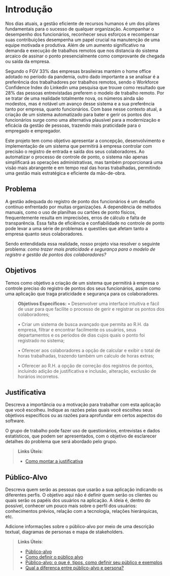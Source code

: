 # Introdução

Nos dias atuais, a gestão eficiente de recursos humanos é um dos pilares fundamentais para o sucesso de qualquer organização. Acompanhar o desempenho dos funcionários, reconhecer seus esforços e recompensar suas contribuições desempenha um papel crucial na manutenção de uma equipe motivada e produtiva. Além de um aumento significativo na demanda e execução de trabalhos remotos que nos distancia do sistema arcaico de assinar o ponto presencialmente como comprovante  de chegada ou saída da empresa. 

Segundo o FGV 33% das empresas brasileiras mantém o home office adotado no período da pandemia, outro dado importante a se analisar é a preferência dos trabalhadores por trabalhos remotos, sendo o Workforce Confidence Index do Linkedin uma pesquisa que trouxe como resultado que 28% das pessoas entrevistadas preferem o modelo de trabalho remoto. Por se tratar de uma realidade totalmente nova, os números ainda são modestos, mas é notável um avanço desse sistema e a sua preferência tanto por empresa, quanto funcionários. Com base nesse contexto atual, a criação de um sistema automatizado para bater e gerir os pontos dos funcionários surge como uma alternativa plausível para a modernização e eficácia da gestão de pessoas, trazendo mais praticidade para o empregado e empregador. 

Este projeto tem como objetivo apresentar a concepção, desenvolvimento e implementação de um sistema que permitirá à empresa controlar com precisão o registro de entrada e saída dos seus colaboradores. Ao automatizar o processo de controle de ponto, o sistema não apenas simplificará as operações administrativas, mas também proporcionará uma visão mais abrangente e em tempo real das horas trabalhadas, permitindo uma gestão mais estratégica e eficiente da mão-de-obra.

## Problema
A gestão adequada do registro de ponto dos funcionários é um desafio contínuo enfrentado por muitas organizações. A dependência de métodos manuais, como o uso de planilhas ou cartões de ponto físicos, frequentemente resulta em imprecisões, erros de cálculo e falta de transparência. Essa falta de eficiência e confiabilidade no controle de ponto pode levar a uma série de problemas e questões que afetam tanto a empresa quanto seus colaboradores.

Sendo entendidada essa realidade, nosso projeto visa resolver o seguinte problema: *como trazer mais praticidade e segurança para o modelo de registro e gestão de pontos dos colaboradores?*

## Objetivos

Temos como objetivo a criação de um sistema que permitirá à empresa o controle preciso do registro de pontos dos seus funcionários, assim como uma aplicação que traga praticidade e segurança para os colaboradores. 

>**Objetivos Específicos:**
>• Desenvolver uma interface intuitiva e fácil de usar para que facilite o processo de gerir e registrar os pontos dos colaboradores;
> 
>• Criar um sistema de busca avançado que permita ao R.H. da empresa, filtrar e encontrar facilmente os usuários, seus departamentos e os períodos de dias cujos quais o ponto foi registrado no sistema;
>
>• Oferecer aos colaboradores a opção de calcular e exibir o total de horas trabalhadas, trazendo também um calculo de horas extras;
>
>• Oferecer ao R.H. a opção de correção dos registros de pontos, incluindo adição de justificativa e inclusão, alteração, exclusão de horários incorretos.

## Justificativa

Descreva a importância ou a motivação para trabalhar com esta aplicação que você escolheu. Indique as razões pelas quais você escolheu seus objetivos específicos ou as razões para aprofundar em certos aspectos do software.

O grupo de trabalho pode fazer uso de questionários, entrevistas e dados estatísticos, que podem ser apresentados, com o objetivo de esclarecer detalhes do problema que será abordado pelo grupo.

> **Links Úteis**:
> - [Como montar a justificativa](https://guiadamonografia.com.br/como-montar-justificativa-do-tcc/)

## Público-Alvo

Descreva quem serão as pessoas que usarão a sua aplicação indicando os diferentes perfis. O objetivo aqui não é definir quem serão os clientes ou quais serão os papéis dos usuários na aplicação. A ideia é, dentro do possível, conhecer um pouco mais sobre o perfil dos usuários: conhecimentos prévios, relação com a tecnologia, relações
hierárquicas, etc.

Adicione informações sobre o público-alvo por meio de uma descrição textual, diagramas de personas e mapa de stakeholders.

> **Links Úteis**:
> - [Público-alvo](https://blog.hotmart.com/pt-br/publico-alvo/)
> - [Como definir o público alvo](https://exame.com/pme/5-dicas-essenciais-para-definir-o-publico-alvo-do-seu-negocio/)
> - [Público-alvo: o que é, tipos, como definir seu público e exemplos](https://klickpages.com.br/blog/publico-alvo-o-que-e/)
> - [Qual a diferença entre público-alvo e persona?](https://rockcontent.com/blog/diferenca-publico-alvo-e-persona/)
